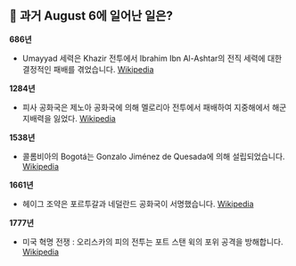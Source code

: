 ## 📅 과거 August 6에 일어난 일은?
**686년**
- Umayyad 세력은 Khazir 전투에서 Ibrahim Ibn Al-Ashtar의 전직 세력에 대한 결정적인 패배를 겪었습니다.  [Wikipedia](https://wikipedia.org/wiki/Ummayad)

**1284년**
- 피사 공화국은 제노아 공화국에 의해 멜로리아 전투에서 패배하여 지중해에서 해군 지배력을 잃었다.  [Wikipedia](https://wikipedia.org/wiki/Republic_of_Pisa)

**1538년**
- 콜롬비아의 Bogotá는 Gonzalo Jiménez de Quesada에 의해 설립되었습니다.  [Wikipedia](https://wikipedia.org/wiki/Bogot%C3%A1)

**1661년**
- 헤이그 조약은 포르투갈과 네덜란드 공화국이 서명했습니다.  [Wikipedia](https://wikipedia.org/wiki/Treaty_of_The_Hague_(1661))

**1777년**
- 미국 혁명 전쟁 : 오리스카의 피의 전투는 포트 스탠 윅의 포위 공격을 방해합니다.  [Wikipedia](https://wikipedia.org/wiki/American_Revolutionary_War)
